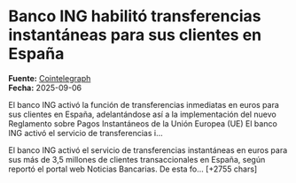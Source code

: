 # Banco ING habilitó transferencias instantáneas para sus clientes en España

**Fuente:** [Cointelegraph](https://es.cointelegraph.com/news/banco-ing-habilito-transferencias-instantaneas-para-sus-clientes-en-espana)  
**Fecha:** 2025-09-06

El banco ING activó la función de transferencias inmediatas en euros para sus clientes en España, adelantándose así a la implementación del nuevo Reglamento sobre Pagos Instantáneos de la Unión Europea (UE)
 El banco ING activó el servicio de transferencias i…

El banco ING activó el servicio de transferencias instantáneas en euros para sus más de 3,5 millones de clientes transaccionales en España, según reportó el portal web Noticias Bancarias.
De esta fo… [+2755 chars]
